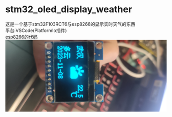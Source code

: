# stm32_oled_display_weather
这是一个基于stm32F103RCT6与esp8266的显示实时天气的东西<br>
平台:VSCode(PlatformIo插件)<br>
[esp8266的代码](https://github.com/btsjl/StreamHttpClient)<br>
![图片](https://github.com/btsjl/stm32_oled_display_weather/blob/main/picture/IMG_20231108_144227.jpg)
